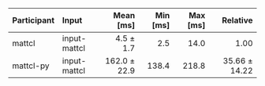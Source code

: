 | Participant | Input | Mean [ms] | Min [ms] | Max [ms] | Relative |
|:---|:---|---:|---:|---:|---:|
| mattcl | input-mattcl | 4.5 ± 1.7 | 2.5 | 14.0 | 1.00 |
| mattcl-py | input-mattcl | 162.0 ± 22.9 | 138.4 | 218.8 | 35.66 ± 14.22 |
